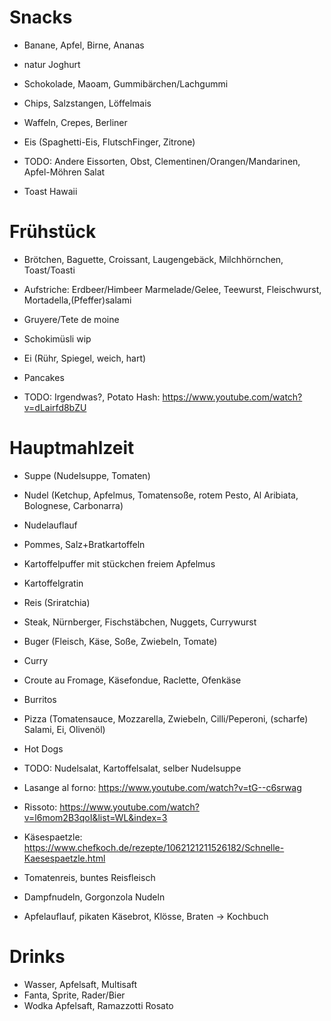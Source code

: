# Snacks
- Banane, Apfel, Birne, Ananas
- natur Joghurt
- Schokolade, Maoam, Gummibärchen/Lachgummi
- Chips, Salzstangen, Löffelmais
- Waffeln, Crepes, Berliner
- Eis (Spaghetti-Eis, FlutschFinger, Zitrone)

- TODO: Andere Eissorten, Obst, Clementinen/Orangen/Mandarinen, Apfel-Möhren Salat
- Toast Hawaii


# Frühstück
- Brötchen, Baguette, Croissant, Laugengebäck, Milchhörnchen, Toast/Toasti
- Aufstriche: Erdbeer/Himbeer Marmelade/Gelee, Teewurst, Fleischwurst, Mortadella,(Pfeffer)salami
- Gruyere/Tete de moine
- Schokimüsli wip
- Ei (Rühr, Spiegel, weich, hart)
- Pancakes

- TODO: Irgendwas?, Potato Hash: https://www.youtube.com/watch?v=dLairfd8bZU


# Hauptmahlzeit
- Suppe (Nudelsuppe, Tomaten)
- Nudel (Ketchup, Apfelmus, Tomatensoße, rotem Pesto, Al Aribiata, Bolognese, Carbonarra)
- Nudelauflauf
- Pommes, Salz+Bratkartoffeln
- Kartoffelpuffer mit stückchen freiem Apfelmus
- Kartoffelgratin
- Reis (Sriratchia)
- Steak, Nürnberger, Fischstäbchen, Nuggets, Currywurst
- Buger (Fleisch, Käse, Soße, Zwiebeln, Tomate)
- Curry
- Croute au Fromage, Käsefondue, Raclette, Ofenkäse
- Burritos
- Pizza (Tomatensauce, Mozzarella, Zwiebeln, Cilli/Peperoni, (scharfe) Salami, Ei, Olivenöl)
- Hot Dogs

- TODO: Nudelsalat, Kartoffelsalat, selber Nudelsuppe
- Lasange al forno:
https://www.youtube.com/watch?v=tG--c6srwag
- Rissoto: https://www.youtube.com/watch?v=l6mom2B3qoI&list=WL&index=3
- Käsespaetzle: https://www.chefkoch.de/rezepte/1062121211526182/Schnelle-Kaesespaetzle.html
- Tomatenreis, buntes Reisfleisch
- Dampfnudeln, Gorgonzola Nudeln
- Apfelauflauf, pikaten Käsebrot, Klösse, Braten -> Kochbuch


# Drinks
- Wasser, Apfelsaft, Multisaft
- Fanta, Sprite, Rader/Bier
- Wodka Apfelsaft, Ramazzotti Rosato